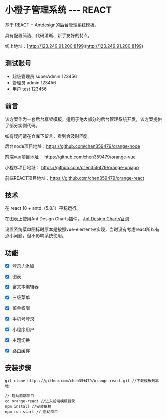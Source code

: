 # 小橙子管理系统 --- REACT

基于 REACT + Antdesign的后台管理系统模板。

具有配置简洁、代码清晰、新手友好的特点。

线上地址：[http://123.249.91.200:8199](http://123.249.91.200:8199)

## 测试账号
- 超级管理员  superAdmin  123456 
- 管理员          admin             123456
- 用户              test                 123456

## 前言

该方案作为一套后台框架模板，适用于绝大部分的后台管理系统开发，该方案提供了部分实例代码。

如有疑问请在仓库下留言，看到会及时回复。

后台node项目地址：https://github.com/chen359479/orange-node

前端vue项目地址：  https://github.com/chen359479/orange-vue

小程序项目地址：    https://github.com/chen359479/orange-uniapp

前端REACT项目地址：https://github.com/chen359479/orange-react


## 技术

在 react 18  + antd（5.8.1）平稳运行。

在图表上使用Ant Design Charts插件， [Ant Design Charts官网](https://charts.ant.design/zh)



设置系统菜单图标时原本是按照vue-element来实现，当时没有考虑react所以有点小问题，但不影响系统使用。

## 功能

- [x] 登录 / 添加

- [x] 图表

- [x] 富文本编辑器

- [x] 三级菜单

- [x] 菜单权限 

- [x] 手机号登录

- [x] 小程序用户

- [x] 主题切换

- [x] 路由缓存

  

## 安装步骤

```
git clone https://github.com/chen359479/orange-react.git //下载模板到本地

// 启动前端项目
cd orange-react //进入前端模板目录
npm install //安装依赖
npm run start // 启动项目

```



